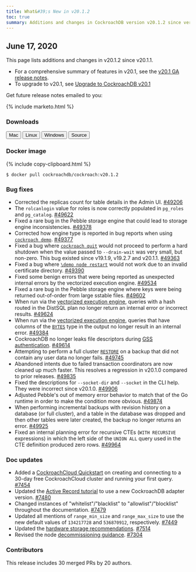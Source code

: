 ```yaml
---
title: What&#39;s New in v20.1.2
toc: true
summary: Additions and changes in CockroachDB version v20.1.2 since version v20.1.1
---
```


## June 17, 2020

This page lists additions and changes in v20.1.2 since v20.1.1.

- For a comprehensive summary of features in v20.1, see the [v20.1 GA release notes](v20.1.0.html).
- To upgrade to v20.1, see [Upgrade to CockroachDB v20.1](../v20.1/upgrade-cockroach-version.html)

Get future release notes emailed to you:

{% include marketo.html %}

### Downloads

<div id="os-tabs" class="clearfix">
    <a href="https://binaries.cockroachdb.com/cockroach-v20.1.2.darwin-10.9-amd64.tgz"><button id="mac" data-eventcategory="mac-binary-release-notes">Mac</button></a>
    <a href="https://binaries.cockroachdb.com/cockroach-v20.1.2.linux-amd64.tgz"><button id="linux" data-eventcategory="linux-binary-release-notes">Linux</button></a>
    <a href="https://binaries.cockroachdb.com/cockroach-v20.1.2.windows-6.2-amd64.zip"><button id="windows" data-eventcategory="windows-binary-release-notes">Windows</button></a>
    <a href="https://binaries.cockroachdb.com/cockroach-v20.1.2.src.tgz"><button id="source" data-eventcategory="source-release-notes">Source</button></a>
</div>

### Docker image

{% include copy-clipboard.html %}
~~~shell
$ docker pull cockroachdb/cockroach:v20.1.2
~~~

### Bug fixes

- Corrected the replicas count for table details in the Admin UI. [#49206][#49206]
- The `rolcanlogin` value for roles is now correctly populated in `pg_roles` and `pg_catalog`. [#49622][#49622]
- Fixed a rare bug in the Pebble storage engine that could lead to storage engine inconsistencies. [#49378][#49378]
- Corrected how engine type is reported in bug reports when using [`cockroach demo`](../v20.1/cockroach-demo.html). [#49377][#49377]
- Fixed a bug where [`cockroach quit`](../v20.1/cockroach-quit.html) would not proceed to perform a hard shutdown when the value passed to `--drain-wait` was very small, but non-zero. This bug existed since v19.1.9, v19.2.7 and v20.1.1. [#49363][#49363]
- Fixed a bug where [`\demo node restart`](../v20.1/cockroach-demo.html) would not work due to an invalid certificate directory. [#49390][#49390]
- Fixed some benign errors that were being reported as unexpected internal errors by the vectorized execution engine. [#49534][#49534]
- Fixed a rare bug in the Pebble storage engine where keys were being returned out-of-order from large sstable files. [#49602][#49602]
- When run via the [vectorized execution engine](../v20.1/vectorized-execution.html), queries with a hash routed in the DistSQL plan no longer return an internal error or incorrect results. [#49624][#49624]
- When run via the [vectorized execution engine](../v20.1/vectorized-execution.html), queries that have columns of the [`BYTES`](../v20.1/bytes.html) type in the output no longer result in an internal error. [#49384][#49384]
- CockroachDB no longer leaks file descriptors during [GSS authentication](../v20.1/gssapi_authentication.html). [#49614][#49614]
- Attempting to perform a full cluster [`RESTORE`](../v20.1/restore.html) on a backup that did not contain any user data no longer fails. [#49745][#49745]
- Abandoned intents due to failed transaction coordinators are now cleaned up much faster. This resolves a regression in v20.1.0 compared to prior releases. [#49835][#49835]
- Fixed the descriptions for `--socket-dir` and `--socket` in the CLI help. They were incorrect since v20.1.0. [#49906][#49906]
- Adjusted Pebble's out of memory error behavior to match that of the Go runtime in order to make the condition more obvious. [#49874][#49874]
- When performing incremental backups with revision history on a database (or full cluster), and a table in the database was dropped and then other tables were later created, the backup no longer returns an error. [#49925][#49925]
- Fixed an internal planning error for recursive CTEs (`WITH RECURSIVE` expressions) in which the left side of the `UNION ALL` query used in the CTE definition produced zero rows. [#49964][#49964]

### Doc updates

- Added a [CockroachCloud Quickstart](../cockroachcloud/quickstart.html) on creating and connecting to a 30-day free CockroachCloud cluster and running your first query. [#7454][#7454]
- Updated the [Active Record tutorial](../v20.1/build-a-ruby-app-with-cockroachdb-activerecord.html) to use a new CockroachDB adapter version. [#7480][#7480]
- Changed instances of "whitelist"/"blacklist" to "allowlist"/"blocklist" throughout the documentation. [#7479][#7479]
- Updated all mentions of `range_min_size` and `range_max_size` to use the new default values of `134217728` and `536870912`, respectively. [#7449][#7449]
- Updated the [hardware storage recommendations](../v20.1/recommended-production-settings.html#storage). [#7514][#7514]
- Revised the node [decommissioning guidance](../v20.1/remove-nodes.html). [#7304][#7304]

### Contributors

This release includes 30 merged PRs by 20 authors.

[#49206]: https://github.com/cockroachdb/cockroach/pull/49206
[#49349]: https://github.com/cockroachdb/cockroach/pull/49349
[#49363]: https://github.com/cockroachdb/cockroach/pull/49363
[#49377]: https://github.com/cockroachdb/cockroach/pull/49377
[#49378]: https://github.com/cockroachdb/cockroach/pull/49378
[#49384]: https://github.com/cockroachdb/cockroach/pull/49384
[#49390]: https://github.com/cockroachdb/cockroach/pull/49390
[#49534]: https://github.com/cockroachdb/cockroach/pull/49534
[#49602]: https://github.com/cockroachdb/cockroach/pull/49602
[#49614]: https://github.com/cockroachdb/cockroach/pull/49614
[#49622]: https://github.com/cockroachdb/cockroach/pull/49622
[#49624]: https://github.com/cockroachdb/cockroach/pull/49624
[#49745]: https://github.com/cockroachdb/cockroach/pull/49745
[#49835]: https://github.com/cockroachdb/cockroach/pull/49835
[#49874]: https://github.com/cockroachdb/cockroach/pull/49874
[#49906]: https://github.com/cockroachdb/cockroach/pull/49906
[#49925]: https://github.com/cockroachdb/cockroach/pull/49925
[#49964]: https://github.com/cockroachdb/cockroach/pull/49964
[#7454]: https://github.com/cockroachdb/docs/pull/7454
[#7480]: https://github.com/cockroachdb/docs/pull/7480
[#7479]: https://github.com/cockroachdb/docs/pull/7479
[#7449]: https://github.com/cockroachdb/docs/pull/7449
[#7514]: https://github.com/cockroachdb/docs/pull/7514
[#7304]: https://github.com/cockroachdb/docs/pull/7304
